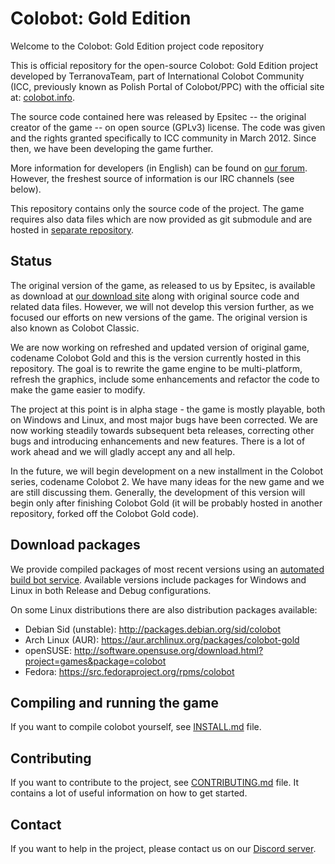 # Colobot: Gold Edition

Welcome to the Colobot: Gold Edition project code repository

This is official repository for the open-source Colobot: Gold Edition project developed by TerranovaTeam, part of International Colobot Community (ICC, previously known as Polish Portal of Colobot/PPC) with the official site at: [colobot.info](http://colobot.info/).

The source code contained here was released by Epsitec -- the original creator of the game -- on open source (GPLv3) license. The code was given and the rights granted specifically to ICC community in March 2012. Since then, we have been developing the game further.

More information for developers (in English) can be found on [our forum](http://colobot.info/forum/). However, the freshest source of information is our IRC channels (see below).

This repository contains only the source code of the project. The game requires also data files which are now provided as git submodule and are hosted in [separate repository](https://github.com/colobot/colobot-data).


## Status

The original version of the game, as released to us by Epsitec, is available as download at [our download site](http://colobot.info/files/) along with original source code and related data files. However, we will not develop this version further, as we focused our efforts on new versions of the game. The original version is also known as Colobot Classic.

We are now working on refreshed and updated version of original game, codename Colobot Gold and this is the version currently hosted in this repository. The goal is to rewrite the game engine to be multi-platform, refresh the graphics, include some enhancements and refactor the code to make the game easier to modify.

The project at this point is in alpha stage - the game is mostly playable, both on Windows and Linux, and most major bugs have been corrected. We are now working steadily towards subsequent beta releases, correcting other bugs and introducing enhancements and new features. There is a lot of work ahead and we will gladly accept any and all help.

In the future, we will begin development on a new installment in the Colobot series, codename Colobot 2. We have many ideas for the new game and we are still discussing them. Generally, the development of this version will begin only after finishing Colobot Gold (it will be probably hosted in another repository, forked off the Colobot Gold code).


## Download packages

We provide compiled packages of most recent versions using an [automated build bot service](http://compiled.colobot.info/). Available versions include packages for Windows and Linux in both Release and Debug configurations.

On some Linux distributions there are also distribution packages available:
 * Debian Sid (unstable): http://packages.debian.org/sid/colobot
 * Arch Linux (AUR): https://aur.archlinux.org/packages/colobot-gold
 * openSUSE: http://software.opensuse.org/download.html?project=games&package=colobot
 * Fedora: https://src.fedoraproject.org/rpms/colobot


## Compiling and running the game

If you want to compile colobot yourself, see [INSTALL.md](INSTALL.md) file.

## Contributing

If you want to contribute to the project, see [CONTRIBUTING.md](CONTRIBUTING.md) file. It contains a lot of useful information on how to get started.

## Contact

If you want to help in the project, please contact us on our [Discord server](https://discord.gg/56Fm9kb).

